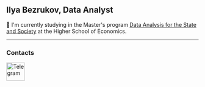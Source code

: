 ## Ilya Bezrukov, Data Analyst


 :school: I'm currently studying in the Master's program [Data Analysis for the State and Society](https://spb.hse.ru/en/ma/daps/) at the Higher School of Economics.


---

### Contacts

<a href="https://t.me/ilyaplunk" target="_blank">
  <img src="https://github.com/user-attachments/assets/46ba3c32-f03d-4389-95e5-58779d782b41" alt="Telegram" width="48" height="48" />
</a>





